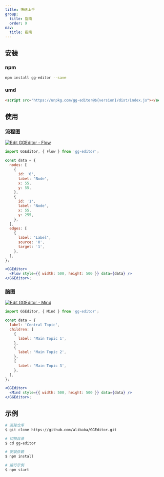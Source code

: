 ```yaml
---
title: 快速上手
group:
  title: 指南
  order: 0
nav:
  title: 指南
---
```


## 安装

### npm

```bash | pure
npm install gg-editor --save
```

### umd

```html | pure
<script src="https://unpkg.com/gg-editor@${version}/dist/index.js"></script>
```

## 使用

### 流程图

[![Edit GGEditor - Flow](https://codesandbox.io/static/img/play-codesandbox.svg)](https://codesandbox.io/s/ggeditor-flow-hq64m?fontsize=14&hidenavigation=1&theme=dark)

```jsx | pure
import GGEditor, { Flow } from 'gg-editor';

const data = {
  nodes: [
    {
      id: '0',
      label: 'Node',
      x: 55,
      y: 55,
    },
    {
      id: '1',
      label: 'Node',
      x: 55,
      y: 255,
    },
  ],
  edges: [
    {
      label: 'Label',
      source: '0',
      target: '1',
    },
  ],
};

<GGEditor>
  <Flow style={{ width: 500, height: 500 }} data={data} />
</GGEditor>;
```

### 脑图

[![Edit GGEditor - Mind](https://codesandbox.io/static/img/play-codesandbox.svg)](https://codesandbox.io/s/ggeditor-mind-2262q?fontsize=14&hidenavigation=1&theme=dark)

```jsx | pure
import GGEditor, { Mind } from 'gg-editor';

const data = {
  label: 'Central Topic',
  children: [
    {
      label: 'Main Topic 1',
    },
    {
      label: 'Main Topic 2',
    },
    {
      label: 'Main Topic 3',
    },
  ],
};

<GGEditor>
  <Mind style={{ width: 500, height: 500 }} data={data} />
</GGEditor>;
```

## 示例

```bash | pure
# 克隆仓库
$ git clone https://github.com/alibaba/GGEditor.git

# 切换目录
$ cd gg-editor

# 安装依赖
$ npm install

# 运行示例
$ npm start
```
